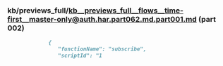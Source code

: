 ### kb/previews_full/kb__previews_full__flows__time-first__master-only@auth.har.part062.md.part001.md (part 002)

```md
             {
                "functionName": "subscribe",
                "scriptId": "1
```

```
